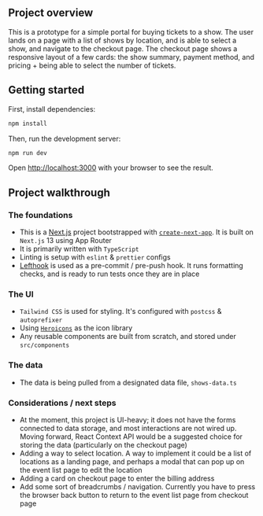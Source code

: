 ## Project overview

This is a prototype for a simple portal for buying tickets to a show. The user lands on a page with a list of shows by location, and is able to select a show, and navigate to the checkout page. The checkout page shows a responsive layout of a few cards: the show summary, payment method, and pricing + being able to select the number of tickets.

## Getting started

First, install dependencies:

```bash
npm install
```

Then, run the development server:

```bash
npm run dev
```

Open [http://localhost:3000](http://localhost:3000) with your browser to see the result.

## Project walkthrough

### The foundations

- This is a [Next.js](https://nextjs.org/) project bootstrapped with [`create-next-app`](https://github.com/vercel/next.js/tree/canary/packages/create-next-app). It is built on `Next.js` 13 using App Router
- It is primarily written with `TypeScript`
- Linting is setup with `eslint` & `prettier` configs
- [Lefthook](https://github.com/evilmartians/lefthook) is used as a pre-commit / pre-push hook. It runs formatting checks, and is ready to run tests once they are in place

### The UI

- `Tailwind CSS` is used for styling. It's configured with `postcss` & `autoprefixer`
- Using [`Heroicons`](https://heroicons.com/) as the icon library
- Any reusable components are built from scratch, and stored under `src/components`

### The data

- The data is being pulled from a designated data file, `shows-data.ts`

### Considerations / next steps

- At the moment, this project is UI-heavy; it does not have the forms connected to data storage, and most interactions are not wired up. Moving forward, React Context API would be a suggested choice for storing the data (particularly on the checkout page)
- Adding a way to select location. A way to implement it could be a list of locations as a landing page, and perhaps a modal that can pop up on the event list page to edit the location
- Adding a card on checkout page to enter the billing address
- Add some sort of breadcrumbs / navigation. Currently you have to press the browser back button to return to the event list page from checkout page
